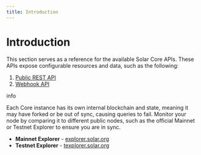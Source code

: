 ```yaml
---
title: Introduction
---
```


# Introduction

This section serves as a reference for the available Solar Core APIs. These APIs expose configurable resources and data, such as the following:

1. [Public REST API](/api/public-rest-api/getting-started)
2. [Webhook API](/api/webhook-api/getting-started)

<div class="admonition info">
    <p class="admonition-title">info</p>
    <p>Each Core instance has its own internal blockchain and state, meaning it may have forked or be out of sync, causing queries to fail. Monitor your node by comparing it to different public nodes, such as the official Mainnet or Testnet Explorer to ensure you are in sync.</p>
    <ul>
        <li>
            <b>Mainnet Explorer</b> - <a href="https://explorer.solar.org" target="_blank" rel="noopener noreferrer">explorer.solar.org</a>
        </li>
        <li>
            <b>Testnet Explorer</b> - <a href="https://texplorer.solar.org" target="_blank" rel="noopener noreferrer">texplorer.solar.org</a>
        </li>
    </ul>
</div>
